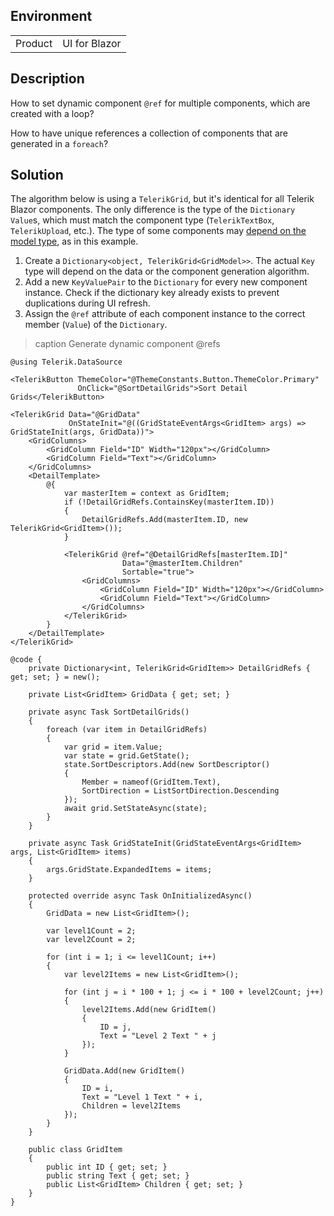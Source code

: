 
## Environment

<table>
<tbody>
<tr>
<td>Product</td>
<td>UI for Blazor</td>
</tr>
</tbody>
</table>

## Description

How to set dynamic component `@ref` for multiple components, which are created with a loop?

How to have unique references a collection of components that are generated in a `foreach`?

## Solution

The algorithm below is using a `TelerikGrid`, but it's identical for all Telerik Blazor components. The only difference is the type of the `Dictionary` `Value`s, which must match the component type (`TelerikTextBox`, `TelerikUpload`, etc.). The type of some components may [depend on the model type](slug:common-features-data-binding-overview#component-type), as in this example.

1. Create a `Dictionary<object, TelerikGrid<GridModel>>`. The actual `Key` type will depend on the data or the component generation algorithm.
1. Add a new `KeyValuePair` to the `Dictionary` for every new component instance. Check if the dictionary key already exists to prevent duplications during UI refresh.
1. Assign the `@ref` attribute of each component instance to the correct member (`Value`) of the `Dictionary`.

>caption Generate dynamic component @refs

````RAZOR
@using Telerik.DataSource

<TelerikButton ThemeColor="@ThemeConstants.Button.ThemeColor.Primary"
               OnClick="@SortDetailGrids">Sort Detail Grids</TelerikButton>

<TelerikGrid Data="@GridData"
             OnStateInit="@((GridStateEventArgs<GridItem> args) => GridStateInit(args, GridData))">
    <GridColumns>
        <GridColumn Field="ID" Width="120px"></GridColumn>
        <GridColumn Field="Text"></GridColumn>
    </GridColumns>
    <DetailTemplate>
        @{
            var masterItem = context as GridItem;
            if (!DetailGridRefs.ContainsKey(masterItem.ID))
            {
                DetailGridRefs.Add(masterItem.ID, new TelerikGrid<GridItem>());
            }

            <TelerikGrid @ref="@DetailGridRefs[masterItem.ID]"
                         Data="@masterItem.Children"
                         Sortable="true">
                <GridColumns>
                    <GridColumn Field="ID" Width="120px"></GridColumn>
                    <GridColumn Field="Text"></GridColumn>
                </GridColumns>
            </TelerikGrid>
        }
    </DetailTemplate>
</TelerikGrid>

@code {
    private Dictionary<int, TelerikGrid<GridItem>> DetailGridRefs { get; set; } = new();

    private List<GridItem> GridData { get; set; }

    private async Task SortDetailGrids()
    {
        foreach (var item in DetailGridRefs)
        {
            var grid = item.Value;
            var state = grid.GetState();
            state.SortDescriptors.Add(new SortDescriptor()
            {
                Member = nameof(GridItem.Text),
                SortDirection = ListSortDirection.Descending
            });
            await grid.SetStateAsync(state);            
        }
    }

    private async Task GridStateInit(GridStateEventArgs<GridItem> args, List<GridItem> items)
    {
        args.GridState.ExpandedItems = items;
    }

    protected override async Task OnInitializedAsync()
    {
        GridData = new List<GridItem>();

        var level1Count = 2;
        var level2Count = 2;

        for (int i = 1; i <= level1Count; i++)
        {
            var level2Items = new List<GridItem>();

            for (int j = i * 100 + 1; j <= i * 100 + level2Count; j++)
            {
                level2Items.Add(new GridItem()
                {
                    ID = j,
                    Text = "Level 2 Text " + j
                });
            }

            GridData.Add(new GridItem()
            {
                ID = i,
                Text = "Level 1 Text " + i,
                Children = level2Items
            });
        }
    }

    public class GridItem
    {
        public int ID { get; set; }
        public string Text { get; set; }
        public List<GridItem> Children { get; set; }
    }
}
````
